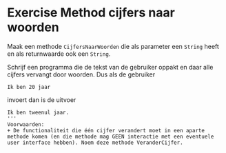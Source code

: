 # Exercise Method cijfers naar woorden

Maak een methode `CijfersNaarWoorden` die als parameter een `String` heeft en als returnwaarde ook een `String`.

Schrijf een programma die de tekst van de gebruiker oppakt en daar alle cijfers vervangt door woorden. Dus als de gebruiker
```
Ik ben 20 jaar
```
invoert dan is de uitvoer
```
Ik ben tweenul jaar.
'''
Voorwaarden:
+ De functionaliteit die één cijfer verandert moet in een aparte methode komen (en die methode mag GEEN interactie met een eventuele user interface hebben). Noem deze methode VeranderCijfer.
